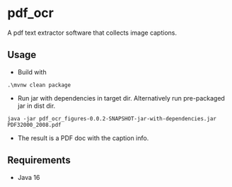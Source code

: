 # pdf_ocr
A pdf text extractor software that collects image captions.

## Usage

- Build with

`.\mvnw clean package`

- Run jar with dependencies in target dir. Alternatively run pre-packaged jar in dist dir.

`java -jar pdf_ocr_figures-0.0.2-SNAPSHOT-jar-with-dependencies.jar PDF32000_2008.pdf`

- The result is a PDF doc with the caption info.

## Requirements
- Java 16